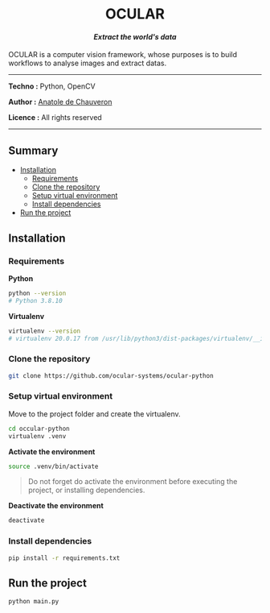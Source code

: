<h1 align="center">OCULAR</h1>

_<h4 align="center">Extract the world's data</h4>_

OCULAR is a computer vision framework, whose purposes is to build workflows to analyse images and extract datas.

___

**Techno :** Python, OpenCV

**Author :** [Anatole de Chauveron](https://github.com/Anatole-DC)

**Licence :** All rights reserved

___

## Summary

- [Installation](#installation)
  - [Requirements](#requirements)
  - [Clone the repository](#clone-the-repository)
  - [Setup virtual environment](#setup-virtual-environment)
  - [Install dependencies](#install-dependencies)
- [Run the project](#run-the-project)

## Installation

### Requirements

**Python**

```bash
python --version
# Python 3.8.10
```

**Virtualenv**

```bash
virtualenv --version
# virtualenv 20.0.17 from /usr/lib/python3/dist-packages/virtualenv/__init__.py
```

### Clone the repository

```bash
git clone https://github.com/ocular-systems/ocular-python
```

### Setup virtual environment

Move to the project folder and create the virtualenv.

```bash
cd occular-python
virtualenv .venv
```

**Activate the environment**

```bash
source .venv/bin/activate
```

> Do not forget do activate the environment before executing the project, or installing dependencies.

**Deactivate the environment**

```bash
deactivate
```

### Install dependencies

```bash
pip install -r requirements.txt
```

## Run the project

```bash
python main.py
```